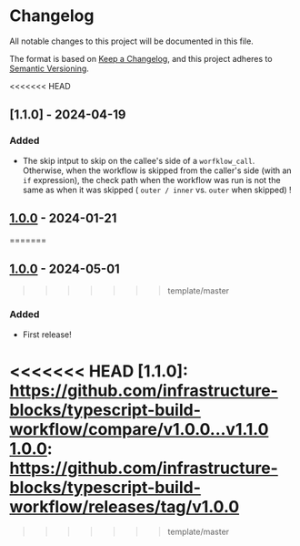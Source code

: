 # Changelog

All notable changes to this project will be documented in this file.

The format is based on [Keep a Changelog](https://keepachangelog.com/en/1.1.0/),
and this project adheres to [Semantic Versioning](https://semver.org/spec/v2.0.0.html).

<<<<<<< HEAD
## [1.1.0] - 2024-04-19

### Added

- The skip intput to skip on the callee's side of a `worfklow_call`. Otherwise, when the workflow is skipped from
  the caller's side (with an `if` expression), the check path when the workflow was run is not the same as when
  it was skipped ( `outer / inner` vs. `outer` when skipped) !

## [1.0.0] - 2024-01-21
=======
## [1.0.0] - 2024-05-01
>>>>>>> template/master

### Added

- First release!

<<<<<<< HEAD
[1.1.0]: https://github.com/infrastructure-blocks/typescript-build-workflow/compare/v1.0.0...v1.1.0
[1.0.0]: https://github.com/infrastructure-blocks/typescript-build-workflow/releases/tag/v1.0.0
=======
[1.0.0]: https://github.com/infrastructure-blocks/github-actions-workflow-template/releases/tag/v0.1.0
>>>>>>> template/master
